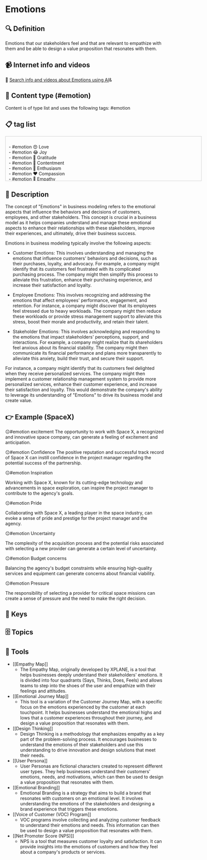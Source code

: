 
# Emotions


## 🔍 Definition
Emotions that our stakeholders feel and that are relevant to empathize with them and be able to design a value proposition that resonates with them.


## 📹 Internet info and videos
🤖 [Search info and videos about Emotions using AI](https://www.perplexity.ai/search?q=videos+about+Emotions:+Emotions+that+our+stakeholders+feel+and+that+are+relevant+to+empathize+with+them+and+be+able+to+design+a+value+proposition+that+resonates+with+them.
)&

## 📰 Content type (#emotion)
Content is of type list and uses the following tags: #emotion



## 📋 tag list

<div style='max-height: 120px; overflow-y: auto; border: 1px solid #ccc; padding: 10px; width: 600px;'>
  <ul style='list-style-type: none; padding-left: 0;'>


<li>- #emotion  😍  Love</li>
<li>- #emotion  😂  Joy</li>
<li>- #emotion  🙏  Gratitude</li>
<li>- #emotion  🧘  Contentment</li>
<li>- #emotion  🤩  Enthusiasm</li>
<li>- #emotion  ❤️  Compassion</li>
<li>- #emotion  🤝  Empathy</li>
<li>- #emotion  💔  Sympathy</li>
<li>- #emotion  🤞  Hope</li>
<li>- #emotion  🏆  Pride</li>
<li>- #emotion  🤯  Awe</li>
<li>- #emotion  🤔  Curiosity</li>
<li>- #emotion  🤪  Excitement</li>
<li>- #emotion  🤝  Trust</li>
<li>- #emotion  😲  Surprise</li>
<li>- #emotion  🔜  Anticipation</li>
<li>- #emotion  🤷  Confusion</li>
<li>- #emotion  😕  Ambivalence</li>
<li>- #emotion  🥱  Boredom</li>
<li>- #emotion  🕰️  Nostalgia</li>
<li>- #emotion  😩  Disappointment</li>
<li>- #emotion  😔  Loneliness</li>
<li>- #emotion  🤫  Envy</li>
<li>- #emotion  😰  Anxiety</li>
<li>- #emotion  🥺  Shame</li>
<li>- #emotion  😳  Guilt</li>
<li>- #emotion  😔  Sadness</li>
<li>- #emotion  🤬  Resentment</li>
<li>- #emotion  🤨  Jealousy</li>
<li>- #emotion  😞  Regret</li>
<li>- #emotion  😫  Frustration</li>
<li>- #emotion  😠  Anger</li>
<li>- #emotion  😨  Fear</li>
<li>- #emotion  🤢  Disgust</li>
<li>- #emotion  💀  Pity</li>
<li>- #emotion  😵  Overwhelm</li>

  </ul>
</div>

## 📖 Description
The concept of "Emotions" in business modeling refers to the emotional aspects that influence the behaviors and decisions of customers, employees, and other stakeholders. This concept is crucial in a business model as it helps companies understand and manage these emotional aspects to enhance their relationships with these stakeholders, improve their experiences, and ultimately, drive their business success.

Emotions in business modeling typically involve the following aspects:

- Customer Emotions: This involves understanding and managing the emotions that influence customers' behaviors and decisions, such as their purchases, loyalty, and advocacy. For example, a company might identify that its customers feel frustrated with its complicated purchasing process. The company might then simplify this process to alleviate this frustration, enhance their purchasing experience, and increase their satisfaction and loyalty.

- Employee Emotions: This involves recognizing and addressing the emotions that affect employees' performance, engagement, and retention. For instance, a company might discover that its employees feel stressed due to heavy workloads. The company might then reduce these workloads or provide stress management support to alleviate this stress, boost their morale and productivity, and retain their talent.

- Stakeholder Emotions: This involves acknowledging and responding to the emotions that impact stakeholders' perceptions, support, and interactions. For example, a company might realize that its shareholders feel anxious about its financial stability. The company might then communicate its financial performance and plans more transparently to alleviate this anxiety, build their trust, and secure their support.

For instance, a company might identify that its customers feel delighted when they receive personalized services. The company might then implement a customer relationship management system to provide more personalized services, enhance their customer experience, and increase their satisfaction and loyalty. This would demonstrate the company's ability to leverage its understanding of "Emotions" to drive its business model and create value.

## 👉 Example (SpaceX)

😐#emotion excitement
The opportunity to work with Space X, a recognized and innovative space company, can generate a feeling of excitement and anticipation.

😐#emotion Confidence
The positive reputation and successful track record of Space X can instill confidence in the project manager regarding the potential success of the partnership.

😐#emotion Inspiration

Working with Space X, known for its cutting-edge technology and advancements in space exploration, can inspire the project manager to contribute to the agency's goals.

😐#emotion Pride

Collaborating with Space X, a leading player in the space industry, can evoke a sense of pride and prestige for the project manager and the agency.

😐#emotion Uncertainty

The complexity of the acquisition process and the potential risks associated with selecting a new provider can generate a certain level of uncertainty.

😐#emotion Budget concerns

Balancing the agency's budget constraints while ensuring high-quality services and equipment can generate concerns about financial viability.

😐#emotion Pressure

The responsibility of selecting a provider for critical space missions can create a sense of pressure and the need to make the right decision.


## 🔑 Keys



## 🗄️ Topics


## 🧰 Tools
- [[Empathy Map]]
  - The Empathy Map, originally developed by XPLANE, is a tool that helps businesses deeply understand their stakeholders' emotions. It is divided into four quadrants (Says, Thinks, Does, Feels) and allows teams to step into the shoes of the user and empathize with their feelings and attitudes.
- [[Emotional Journey Map]]
  - This tool is a variation of the Customer Journey Map, with a specific focus on the emotions experienced by the customer at each touchpoint. It helps businesses understand the emotional highs and lows that a customer experiences throughout their journey, and design a value proposition that resonates with them.
- [[Design Thinking]]
  - Design Thinking is a methodology that emphasizes empathy as a key part of the problem-solving process. It encourages businesses to understand the emotions of their stakeholders and use this understanding to drive innovation and design solutions that meet their needs.
- [[User Persona]]
  - User Personas are fictional characters created to represent different user types. They help businesses understand their customers' emotions, needs, and motivations, which can then be used to design a value proposition that resonates with them.
- [[Emotional Branding]]
  - Emotional Branding is a strategy that aims to build a brand that resonates with customers on an emotional level. It involves understanding the emotions of the stakeholders and designing a brand experience that triggers these emotions.
- [[Voice of Customer (VOC) Program]]
  - VOC programs involve collecting and analyzing customer feedback to understand their emotions and needs. This information can then be used to design a value proposition that resonates with them.
- [[Net Promoter Score (NPS)]]
  - NPS is a tool that measures customer loyalty and satisfaction. It can provide insights into the emotions of customers and how they feel about a company's products or services.
